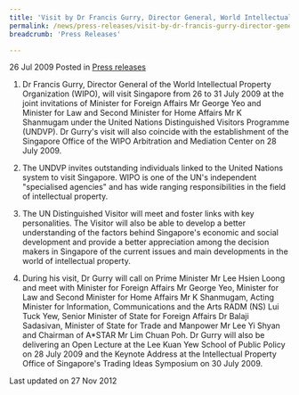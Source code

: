 ```yaml
---
title: 'Visit by Dr Francis Gurry, Director General, World Intellectual Property Organization'
permalink: /news/press-releases/visit-by-dr-francis-gurry-director-general-world-intellectual-property-organization/
breadcrumb: 'Press Releases'

---
```



26 Jul 2009 Posted in [Press releases](/news/press-releases)

1. Dr Francis Gurry, Director General of the World Intellectual Property Organization (WIPO), will visit Singapore from 26 to 31 July 2009 at the joint invitations of Minister for Foreign Affairs Mr George Yeo and Minister for Law and Second Minister for Home Affairs Mr K Shanmugam under the United Nations Distinguished Visitors Programme (UNDVP). Dr Gurry's visit will also coincide with the establishment of the Singapore Office of the WIPO Arbitration and Mediation Center on 28 July 2009.

2. The UNDVP invites outstanding individuals linked to the United Nations system to visit Singapore. WIPO is one of the UN's independent "specialised agencies" and has wide ranging responsibilities in the field of intellectual property.

3. The UN Distinguished Visitor will meet and foster links with key personalities. The Visitor will also be able to develop a better understanding of the factors behind Singapore's economic and social development and provide a better appreciation among the decision makers in Singapore of the current issues and main developments in the world of intellectual property.   
 
4. During his visit, Dr Gurry will call on Prime Minister Mr Lee Hsien Loong and meet with Minister for Foreign Affairs Mr George Yeo, Minister for Law and Second Minister for Home Affairs Mr K Shanmugam, Acting Minister for Information, Communications and the Arts RADM (NS) Lui Tuck Yew, Senior Minister of State for Foreign Affairs Dr Balaji Sadasivan, Minister of State for Trade and Manpower Mr Lee Yi Shyan and Chairman of A*STAR Mr Lim Chuan Poh.   Dr Gurry will also be delivering an Open Lecture at the Lee Kuan Yew School of Public Policy on 28 July 2009 and the Keynote Address at the Intellectual Property Office of Singapore's Trading Ideas Symposium on 30 July 2009.


<p class="right-side-updated">Last updated on 27 Nov 2012</p>
